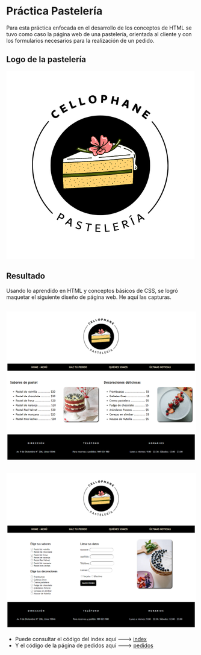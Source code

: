 # Práctica Pastelería
Para esta práctica enfocada en el desarrollo de los conceptos de HTML se tuvo como caso la página web de una pastelería, orientada al cliente y con los formularios necesarios para la realización de un pedido.

## Logo de la pastelería

![Logo](./cellophane-pasteleria/images/logo.png)

## Resultado
Usando lo aprendido en HTML y conceptos básicos de CSS, se logró maquetar el siguiente diseño de página web. He aquí las capturas.

![Captura del home](./capturas/captura-home.png)
---
![Captura de la página de pedidos](./capturas/captura-pedido.png)
---
   - Puede consultar el código del index aquí ---> [index](./cellophane-pasteleria/index.html "index.html")
   - Y el código de la página de pedidos aquí ---> [pedidos](./cellophane-pasteleria/pages/pedido.html "pedido.html")
